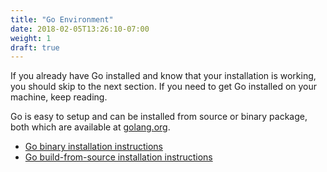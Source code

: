 ```yaml
---
title: "Go Environment"
date: 2018-02-05T13:26:10-07:00
weight: 1
draft: true
---
```


If you already have Go installed and know that your installation is working, you should skip to the next section.  If you need to get Go installed on your machine, keep reading.

Go is easy to setup and can be installed from source or binary package, both which are available at [golang.org](http://golang.org/dl).

* [Go binary installation instructions](https://golang.org/doc/install)
* [Go build-from-source installation instructions](https://golang.org/doc/install/source)
